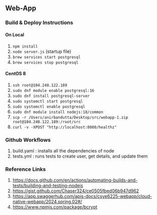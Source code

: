 ## Web-App

### Build & Deploy Instructions

#### On Local

1. `npm install`
2. `node server.js` (startup file)
3. `brew services start postgresql`
4. `brew services stop postgresql`

#### CentOS 8

1. `ssh root@104.248.122.189`
2. `sudo dnf module enable postgresql:16`
3. `sudo dnf install postgresql-server`
4. `sudo systemctl start postgresql`
5. `sudo systemctl enable postgresql`
6. `sudo dnf module install nodejs:18/common`
7. `scp -r /Users/anirbandutta/Desktop/src/webapp-1.zip root@104.248.122.189:/root/src`
8. `curl -v -XPOST "http://localhost:8080/healthz"`

### Github Workflows

1. build.yaml : installs all the dependencies of node
2. tests.yml : runs tests to create user, get details, and update them

### Reference Links

1. https://docs.github.com/en/actions/automating-builds-and-tests/building-and-testing-nodejs
2. https://gist.github.com/Chaser324/ce0505fbed06b947d962
3. https://app.swaggerhub.com/apis-docs/csye6225-webapp/cloud-native-webapp/2024.spring.02#/
4. https://www.npmjs.com/package/bcrypt
